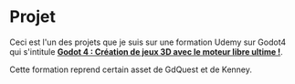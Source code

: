 # Projet
Ceci est l'un des projets que je suis sur une formation Udemy sur Godot4 qui s'intitule [**Godot 4 : Création de jeux 3D avec le moteur libre ultime !**](https://www.udemy.com/course/godot-engine-creation-de-jeux-3d-avec-le-moteur-libre-et-gdscript/?couponCode=KEEPLEARNING).

Cette formation reprend certain asset de GdQuest et de Kenney. 
